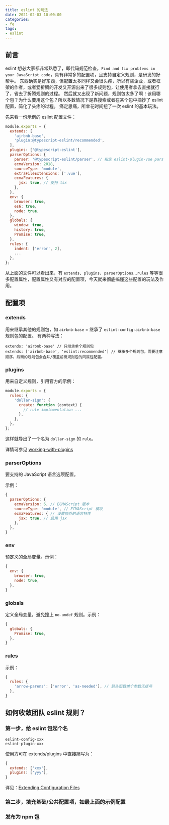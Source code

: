 ```yaml
---
title: eslint 的玩法
date: 2021-02-03 10:00:00
categories:
- fe
tags:
- eslint
---
```


## 前言

eslint 想必大家都非常熟悉了，即代码规范检查，`Find and fix problems in your JavaScript code`，具有非常多的配置项，且支持自定义规则，是研发的好帮手。
东西确实是好东西，但配置太多同样又会很头疼，所以有些企业，或者框架的作者，或者爱折腾的开发又开源出来了很多规则包，让使用者拿去直接就行了，省去了折腾规则的过程。
然后就又出现了新问题，规则包太多了啊！该用哪个包？为什么要用这个包？所以多数情况下是靠搜索或者在某个包中摘抄了 eslint 配置，简化了头疼的过程。
痛定思痛，所幸花时间挖了一次 eslint 的基本玩法。

先来看一份示例的 eslint 配置文件：

```javascript
module.exports = {
  extends: [
    'airbnb-base',
    'plugin:@typescript-eslint/recommended',
  ],
  plugins: ['@typescript-eslint'],
  parserOptions: {
    parser: '@typescript-eslint/parser', // 指定 eslint-plugin-vue parser
    ecmaVersion: 2018,
    sourceType: 'module',
    extraFileExtensions: ['.vue'],
    ecmaFeatures: {
      jsx: true, // 支持 tsx
    },
  },
  env: {
    browser: true,
    es6: true,
    node: true,
  },
  globals: {
    window: true,
    history: true,
    Promise: true,
  },
  rules: {
    indent: ['error', 2],
    ...
  },
};
```

从上面的文件可以看出来，有 `extends`、`plugins`、`parserOptions`...`rules` 等等很多配置属性，配置属性又有对应的配置项，今天就来彻底搞懂这些配置的玩法及作用。

## 配置项

### extends

用来继承其他的规则包，如 `airbnb-base` = 继承了 `eslint-config-airbnb-base` 规则包的配置。
有两种写法：
```
extends: 'airbnb-base' // 只继承单个规则包
extends: ['airbnb-base', 'eslint:recommended'] // 继承多个规则包，需要注意顺序，后面的规则包会合并/覆盖前面规则包的同属性配置。
```

### plugins

用来自定义规则，引用官方的示例：

```javascript
module.exports = {
  rules: {
    'dollar-sign': {
      create: function (context) {
        // rule implementation ...
      },
    },
  },
};
```

这样就导出了一个名为 `dollar-sign` 的 `rule`。

详情可参见 [working-with-plugins](https://eslint.cn/docs/developer-guide/working-with-plugins)

### parserOptions

要支持的 JavaScript 语言选项配置。

示例：

```javascript
{
  parserOptions: {
    ecmaVersion: 6, // ECMAScript 版本
    sourceType: 'module', // ECMAScript 模块
    ecmaFeatures: { // 设置额外的语言特性
      jsx: true, // 启用 jsx
    },
  },
}
```

### env

预定义的全局变量。示例：

```javascript
{
  env: {
    browser: true,
    node: true,
  },
}
```

### globals

定义全局变量，避免撞上 `no-undef` 规则。示例：

```javascript
{
  globals: {
    Promise: true,
  },
}
```

### rules

示例：

```javascript
{
  rules: {
    'arrow-parens': ['error', 'as-needed'], // 箭头函数单个参数无括号
  },
}
```

## 如何收敛团队 eslint 规则？

### 第一步，给 eslint 包起个名

```
eslint-config-xxx
eslint-plugin-xxx
```

使用方可在 extends/plugins 中直接简写为：

```javascript
{
  extends: ['xxx'],
  plugins: ['yyy'],
}
```

详见：[Extending Configuration Files](https://eslint.org/docs/user-guide/configuring/configuration-files#extending-configuration-files)

### 第二步，填充基础/公共配置项，如最上面的示例配置

### 发布为 npm 包
